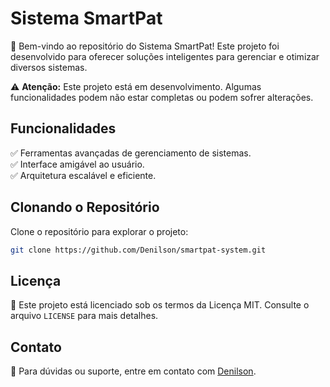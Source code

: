 # Sistema SmartPat

🚀 Bem-vindo ao repositório do Sistema SmartPat! Este projeto foi desenvolvido para oferecer soluções inteligentes para gerenciar e otimizar diversos sistemas.

⚠️ **Atenção:** Este projeto está em desenvolvimento. Algumas funcionalidades podem não estar completas ou podem sofrer alterações.

## Funcionalidades

✅ Ferramentas avançadas de gerenciamento de sistemas.  
✅ Interface amigável ao usuário.  
✅ Arquitetura escalável e eficiente.

## Clonando o Repositório

Clone o repositório para explorar o projeto:
```bash
git clone https://github.com/Denilson/smartpat-system.git
```

## Licença

📜 Este projeto está licenciado sob os termos da Licença MIT. Consulte o arquivo `LICENSE` para mais detalhes.

## Contato

📧 Para dúvidas ou suporte, entre em contato com [Denilson](mailto:your-email@example.com).
